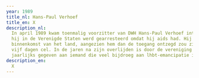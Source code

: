 ```yaml
---
year: 1989
title_nl: Hans-Paul Verhoef
title_en: X
description_nl:
  In april 1989 kwam toenmalig voorzitter van DWH Hans-Paul Verhoef internationaal in het nieuws toen
  hij in de Verenigde Staten werd gearresteerd omdat hij aids had. Hij had dit niet verteld bij
  binnenkomst van het land, aangezien hem dan de toegang ontzegd zou zijn. Dit kwam hem te staan op
  vijf dagen cel. In de jaren na zijn overlijden is door de vereniging de Hans-Paul Verhoef prijs
  jaarlijks gegeven aan iemand die veel bijdroeg aan lhbt-emancipatie in de regio.
description_en:
  X
---
```


